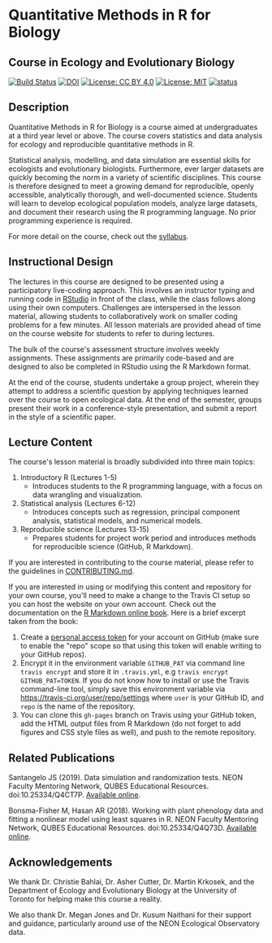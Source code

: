 Quantitative Methods in R for Biology
=========================================

Course in Ecology and Evolutionary Biology
------------------------------------------

[![Build Status](https://travis-ci.org/UofTCoders/rcourse.svg?branch=master)](https://travis-ci.org/UofTCoders/rcourse)
[![DOI](https://zenodo.org/badge/97400494.svg)](https://zenodo.org/badge/latestdoi/97400494)
[![License: CC BY 4.0](https://img.shields.io/badge/License-CC%20BY%204.0-lightgrey.svg)](https://creativecommons.org/licenses/by/4.0/)
[![License: MIT](https://img.shields.io/badge/License-MIT-yellow.svg)](https://opensource.org/licenses/MIT)
[![status](http://jose.theoj.org/papers/1a083e69c49c15011f9404dfab9b1ec8/status.svg)](http://jose.theoj.org/papers/1a083e69c49c15011f9404dfab9b1ec8)

## Description

Quantitative Methods in R for Biology is a course aimed at undergraduates at a third year level or above. 
The course covers statistics and data analysis for ecology and reproducible quantitative methods in R. 

Statistical analysis, modelling, and data simulation are essential skills for ecologists and evolutionary biologists. 
Furthermore, ever larger datasets are quickly becoming the norm in a variety of scientific disciplines. 
This course is therefore designed to meet a growing demand for reproducible, openly accessible, 
analytically thorough, and well-documented science. Students will learn to develop ecological population models, 
analyze large datasets, and document their research using the R programming language. No prior programming experience is required.

For more detail on the course, check out the [syllabus](https://uoftcoders.github.io/rcourse/).

## Instructional Design

The lectures in this course are designed to be presented using a participatory live-coding approach.
This involves an instructor typing and running code in [RStudio](https://www.rstudio.com/) in front of the class, while the class follows
along using their own computers. Challenges are interspersed in the lesson material, allowing students to 
collaboratively work on smaller coding problems for a few minutes. All lesson materials are provided ahead
of time on the course website for students to refer to during lectures.

The bulk of the course's assessment structure involves weekly assignments. These assignments
are primarily code-based and are designed to also be completed in RStudio using the R Markdown format.

At the end of the course, students undertake a group project, wherein they attempt to address a scientific
question by applying techniques learned over the course to open ecological data. At the end of the semester,
groups present their work in a conference-style presentation, and submit a report in the style of a scientific paper. 

## Lecture Content

The course's lesson material is broadly subdivided into three main topics:

1. Introductory R (Lectures 1-5)
    * Introduces students to the R programming language, with a focus on 
      data wrangling and visualization.
2. Statistical analysis (Lectures 6-12)
    * Introduces concepts such as regression, principal component analysis, statistical models, and numerical models.
3. Reproducible science (Lectures 13-15)
    * Prepares students for project work period and introduces methods for reproducible science (GitHub, R Markdown).

If you are interested in contributing to the course material, please refer to the guidelines in [CONTRIBUTING.md](https://github.com/UofTCoders/rcourse/blob/master/CONTRIBUTING.md). 

If you are interested in using or modifying this content and repository for your 
own course, you'll need to make a change to the Travis CI setup so you can host 
the website on your own account. Check out the documentation on the [R Markdown
online book](https://bookdown.org/yihui/bookdown/github.html). Here is a brief 
excerpt taken from the book:

1. Create a [personal access token](http://bit.ly/2cEBYWB) for your account on GitHub (make sure to enable the "repo" scope so that using this token will enable writing to your GitHub repos).
1. Encrypt it in the environment variable `GITHUB_PAT` via command line `travis encrypt` and store it in `.travis.yml`, 
e.g `travis encrypt GITHUB_PAT=TOKEN`. If you do not know how to install or use the Travis command-line tool, simply save this environment variable via https://travis-ci.org/user/repo/settings where `user` is your GitHub ID, and `repo` is the name of the repository.
1. You can clone this `gh-pages` branch on Travis using your GitHub token, add the HTML output files from R Markdown (do not forget to add figures and CSS style files as well), and push to the remote repository.

## Related Publications

Santangelo JS (2019). Data simulation and randomization tests. NEON Faculty Mentoring Network, QUBES Educational Resources. doi:10.25334/Q4CT7P. [Available online](https://qubeshub.org/qubesresources/publications/996/1).

Bonsma-Fisher M, Hasan AR (2018). Working with plant phenology data and fitting a nonlinear model using least squares in R. NEON Faculty Mentoring Network, QUBES Educational Resources. doi:10.25334/Q4Q73D. [Available online](https://qubeshub.org/qubesresources/publications/978/1).

## Acknowledgements

We thank Dr. Christie Bahlai, Dr. Asher Cutter, Dr. Martin Krkosek, and the Department of Ecology
and Evolutionary Biology at the University of Toronto for helping make this course a reality.

We also thank Dr. Megan Jones and Dr. Kusum Naithani for their support and guidance, particularly
around use of the NEON Ecological Observatory data. 
